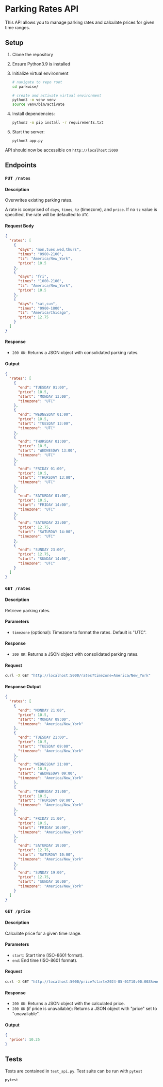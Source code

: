 # Parking Rates API

This API allows you to manage parking rates and calculate prices for given time ranges.

## Setup

1. Clone the repository

2. Ensure Python3.9 is installed

3. Initialize virtual environment

   ```bash
   # navigate to repo root
   cd parkwise/

   # create and activate virtual environment
   python3 -m venv venv
   source venv/bin/activate
   ```

4. Install dependencies:

   ```bash
   python3 -m pip install -r requirements.txt
   ```

5. Start the server:

   ```bash
   python3 app.py
   ```

API should now be accessible on `http://localhost:5000`

## Endpoints

### `PUT /rates`

#### Description

Overwrites existing parking rates.

A rate is comprised of `days`, `times`, `tz` (timezone), and `price`. If no `tz` value is specified, the rate will be defaulted to `UTC`.

#### Request Body

```json
{
  "rates": [
    {
      "days": "mon,tues,wed,thurs",
      "times": "0900-2100",
      "tz": "America/New_York",
      "price": 10.5
    },
    {
      "days": "fri",
      "times": "1000-2100",
      "tz": "America/New_York",
      "price": 10.5
    },
    {
      "days": "sat,sun",
      "times": "0900-1800",
      "tz": "America/Chicago",
      "price": 12.75
    }
  ]
}
```

#### Response

- `200 OK`: Returns a JSON object with consolidated parking rates.

#### Output

```json
{
  "rates": [
    {
      "end": "TUESDAY 01:00",
      "price": 10.5,
      "start": "MONDAY 13:00",
      "timezone": "UTC"
    },
    {
      "end": "WEDNESDAY 01:00",
      "price": 10.5,
      "start": "TUESDAY 13:00",
      "timezone": "UTC"
    },
    {
      "end": "THURSDAY 01:00",
      "price": 10.5,
      "start": "WEDNESDAY 13:00",
      "timezone": "UTC"
    },
    {
      "end": "FRIDAY 01:00",
      "price": 10.5,
      "start": "THURSDAY 13:00",
      "timezone": "UTC"
    },
    {
      "end": "SATURDAY 01:00",
      "price": 10.5,
      "start": "FRIDAY 14:00",
      "timezone": "UTC"
    },
    {
      "end": "SATURDAY 23:00",
      "price": 12.75,
      "start": "SATURDAY 14:00",
      "timezone": "UTC"
    },
    {
      "end": "SUNDAY 23:00",
      "price": 12.75,
      "start": "SUNDAY 14:00",
      "timezone": "UTC"
    }
  ]
}
```

### `GET /rates`

#### Description

Retrieve parking rates.

#### Parameters

- `timezone` (optional): Timezone to format the rates. Default is "UTC".

#### Response

- `200 OK`: Returns a JSON object with consolidated parking rates.

#### Request

```bash
curl -X GET "http://localhost:5000/rates?timezone=America/New_York"
```

#### Response Output

```json
{
  "rates": [
    {
      "end": "MONDAY 21:00",
      "price": 10.5,
      "start": "MONDAY 09:00",
      "timezone": "America/New_York"
    },
    {
      "end": "TUESDAY 21:00",
      "price": 10.5,
      "start": "TUESDAY 09:00",
      "timezone": "America/New_York"
    },
    {
      "end": "WEDNESDAY 21:00",
      "price": 10.5,
      "start": "WEDNESDAY 09:00",
      "timezone": "America/New_York"
    },
    {
      "end": "THURSDAY 21:00",
      "price": 10.5,
      "start": "THURSDAY 09:00",
      "timezone": "America/New_York"
    },
    {
      "end": "FRIDAY 21:00",
      "price": 10.5,
      "start": "FRIDAY 10:00",
      "timezone": "America/New_York"
    },
    {
      "end": "SATURDAY 19:00",
      "price": 12.75,
      "start": "SATURDAY 10:00",
      "timezone": "America/New_York"
    },
    {
      "end": "SUNDAY 19:00",
      "price": 12.75,
      "start": "SUNDAY 10:00",
      "timezone": "America/New_York"
    }
  ]
}
```

### `GET /price`

#### Description

Calculate price for a given time range.

#### Parameters

- `start`: Start time (ISO-8601 format).
- `end`: End time (ISO-8601 format).

#### Request

```bash
curl -X GET "http://localhost:5000/price?start=2024-05-01T10:00:00Z&end=2024-05-01T15:00:00Z"
```

#### Response

- `200 OK`: Returns a JSON object with the calculated price.
- `200 OK` (if price is unavailable): Returns a JSON object with "price" set to "unavailable".

#### Output

```json
{
  "price": 10.25
}
```

## Tests

Tests are contained in `test_api.py`. Test suite can be run with `pytest`

```bash
pytest
```
